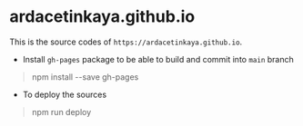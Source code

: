 # ardacetinkaya.github.io

This is the source codes of `https://ardacetinkaya.github.io`. 

- Install `gh-pages` package to be able to build and commit into `main` branch
> npm install --save gh-pages

- To deploy the sources
> npm run deploy
